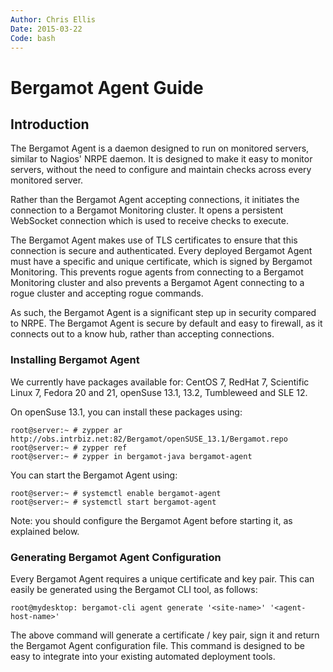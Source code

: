 ```yaml
---
Author: Chris Ellis
Date: 2015-03-22
Code: bash
---
```

# Bergamot Agent Guide

## Introduction

The Bergamot Agent is a daemon designed to run on monitored servers, similar to 
Nagios' NRPE daemon.  It is designed to make it easy to monitor servers, without 
the need to configure and maintain checks across every monitored server.

Rather than the Bergamot Agent accepting connections, it initiates the 
connection to a Bergamot Monitoring cluster.  It opens a persistent WebSocket 
connection which is used to receive checks to execute.

The Bergamot Agent makes use of TLS certificates to ensure that this connection 
is secure and authenticated.  Every deployed Bergamot Agent must have a specific 
and unique certificate, which is signed by Bergamot Monitoring.  This prevents 
rogue agents from connecting to a Bergamot Monitoring cluster and also prevents 
a Bergamot Agent connecting to a rogue cluster and accepting rogue commands.

As such, the Bergamot Agent is a significant step up in security compared to 
NRPE.  The Bergamot Agent is secure by default and easy to firewall, as it 
connects out to a know hub, rather than accepting connections.

### Installing Bergamot Agent

We currently have packages available for: CentOS 7, RedHat 7, Scientific Linux 7, 
Fedora 20 and 21, openSuse 13.1, 13.2, Tumbleweed and SLE 12.

On openSuse 13.1, you can install these packages using:

    root@server:~ # zypper ar http://obs.intrbiz.net:82/Bergamot/openSUSE_13.1/Bergamot.repo
    root@server:~ # zypper ref
    root@server:~ # zypper in bergamot-java bergamot-agent
    
You can start the Bergamot Agent using:

    root@server:~ # systemctl enable bergamot-agent
    root@server:~ # systemctl start bergamot-agent

Note: you should configure the Bergamot Agent before starting it, as explained 
below.
    
### Generating Bergamot Agent Configuration

Every Bergamot Agent requires a unique certificate and key pair.  This can 
easily be generated using the Bergamot CLI tool, as follows:

    root@mydesktop: bergamot-cli agent generate '<site-name>' '<agent-host-name>'

The above command will generate a certificate / key pair, sign it and return the 
Bergamot Agent configuration file.  This command is designed to be easy to 
integrate into your existing automated deployment tools.
